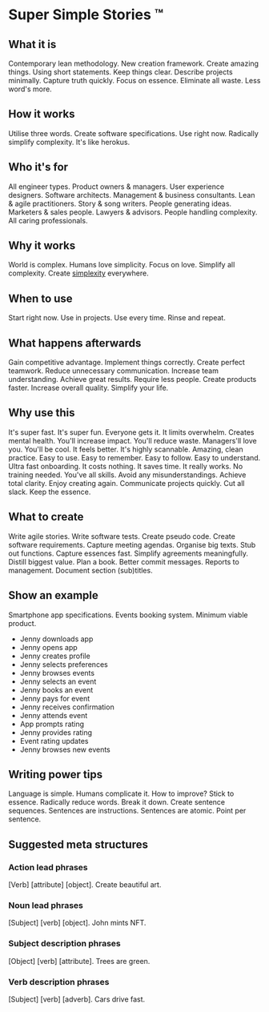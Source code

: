 # Super Simple Stories ™

## What it is
Contemporary lean methodology. New creation framework. Create amazing things. Using short statements. Keep things clear. Describe projects minimally. Capture truth quickly. Focus on essence. Eliminate all waste. Less word's more. 

## How it works
Utilise three words. Create software specifications. Use right now. Radically simplify complexity. It's like herokus.

## Who it's for 
All engineer types. Product owners & managers. User experience designers. Software architects. Management & business consultants. Lean & agile practitioners. Story & song writers. People generating ideas. Marketers & sales people. Lawyers & advisors. People handling complexity. All caring professionals.

## Why it works
World is complex. Humans love simplicity. Focus on love. Simplify all complexity. Create [simplexity](https://en.wikipedia.org/wiki/Simplexity "Simplifying complex. Check what it means.") everywhere. 

## When to use 
Start right now. Use in projects. Use every time. Rinse and repeat. 

## What happens afterwards
Gain competitive advantage. Implement things correctly. Create perfect teamwork. Reduce unnecessary communication. Increase team understanding. Achieve great results. Require less people. Create products faster. Increase overall quality. Simplify your life.

## Why use this
It's super fast. It's super fun. Everyone gets it. It limits overwhelm. Creates mental health. You'll increase impact. You'll reduce waste. Managers'll love you. You'll be cool. It feels better. It's highly scannable. Amazing, clean practice. Easy to use. Easy to remember. Easy to follow. Easy to understand. Ultra fast onboarding. It costs nothing. It saves time. It really works. No training needed. You've all skills. Avoid any misunderstandings. Achieve total clarity. Enjoy creating again. Communicate projects quickly. Cut all slack. Keep the essence. 

## What to create 
Write agile stories. Write software tests. Create pseudo code. Create software requirements. Capture meeting agendas. Organise big texts. Stub out functions. Capture essences fast. Simplify agreements meaningfully. Distill biggest value. Plan a book. Better commit messages. Reports to management. Document section (sub)titles.

## Show an example 
Smartphone app specifications. Events booking system. Minimum viable product.

* Jenny downloads app 
* Jenny opens app 
* Jenny creates profile 
* Jenny selects preferences 
* Jenny browses events 
* Jenny selects an event 
* Jenny books an event 
* Jenny pays for event 
* Jenny receives confirmation 
* Jenny attends event 
* App prompts rating 
* Jenny provides rating 
* Event rating updates 
* Jenny browses new events

## Writing power tips

Language is simple. Humans complicate it. How to improve? Stick to essence. Radically reduce words. Break it down. Create sentence sequences. Sentences are instructions. Sentences are atomic. Point per sentence. 

## Suggested meta structures

### Action lead phrases 
[Verb] [attribute] [object]. Create beautiful art.

### Noun lead phrases
[Subject] [verb] [object]. John mints NFT.

### Subject description phrases
[Object] [verb] [attribute]. Trees are green.

### Verb description phrases
[Subject] [verb] [adverb]. Cars drive fast.